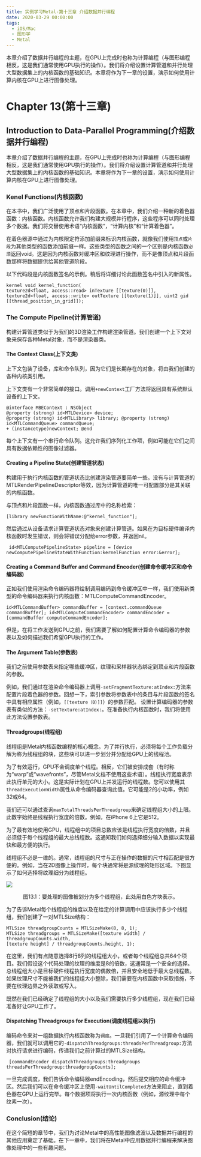 ```yaml
---
title: 实例学习Metal-第十三章 介绍数据并行编程
date: 2020-03-29 00:00:00
tags:
  - iOS/Mac
  - 图形学
  - Metal
---
```


本章介绍了数据并行编程的主题，在GPU上完成时也称为计算编程（与图形编程相反，这是我们通常使用GPU执行的操作）。我们将介绍设置计算管道和并行处理大型数据集上的内核函数的基础知识。本章将作为下一章的设置，演示如何使用计算内核在GPU上进行图像处理。

<!-- more -->

# Chapter 13(第十三章)

## Introduction to Data-Parallel Programming(介绍数据并行编程)

本章介绍了数据并行编程的主题，在GPU上完成时也称为计算编程（与图形编程相反，这是我们通常使用GPU执行的操作）。我们将介绍设置计算管道和并行处理大型数据集上的内核函数的基础知识。本章将作为下一章的设置，演示如何使用计算内核在GPU上进行图像处理。

### Kenel Functions(内核函数)

在本书中，我们广泛使用了顶点和片段函数。在本章中，我们介绍一种新的着色器函数：内核函数。内核函数允许我们构建大规模并行程序，这些程序可以同时处理多个数据。我们将交替使用术语“内核函数”，“计算内核”和“计算着色器”。

在着色器源中通过为内核限定符添加前缀来标识内核函数，就像我们使用`顶点`或`片段`为其他类型的函数添加前缀一样。这些类型的函数之间的一个区别是内核函数`必须`返回void。这是因为内核函数对缓冲区和纹理进行操作，而不是像顶点和片段函数那样将数据提供给其他管道阶段。

以下代码段是内核函数签名的示例。稍后将详细讨论此函数签名中引入的新属性。

```
kernel void kernel_function(
texture2d<float, access::read> inTexture [[texture(0)]], texture2d<float, access::write> outTexture [[texture(1)]], uint2 gid [[thread_position_in_grid]]);
```

### The Compute Pipeline(计算管道)

构建计算管道类似于为我们的3D渲染工作构建渲染管道。我们创建一个上下文对象来保存各种Metal对象，而不是渲染器类。

#### The Context Class(上下文类)

上下文包装了设备，库和命令队列，因为它们是长期存在的对象，将由我们创建的各种内核类引用。

上下文类有一个非常简单的接口。调用`+newContext`工厂方法将返回具有系统默认设备的上下文。

```
@interface MBEContext : NSObject
@property (strong) id<MTLDevice> device;
@property (strong) id<MTLLibrary> library; @property (strong) id<MTLCommandQueue> commandQueue;
+ (instancetype)newContext; @end
```

每个上下文有一个串行命令队列。这允许我们序列化工作项，例如可能在它们之间具有数据依赖性的图像过滤器。

#### Creating a Pipeline State(创建管道状态)

构建用于执行内核函数的管道状态比创建渲染管道要简单一些。没有与计算管道的MTLRenderPipelineDescriptor等效，因为计算管道的唯一可配置部分是其关联的内核函数。

与顶点和片段函数一样，内核函数通过库中的名称检索：

```
[library newFunctionWithName:@"kernel_function"];
```

然后通过从设备请求计算管道状态对象来创建计算管道。如果在为目标硬件编译内核函数时发生错误，则会将错误分配给error参数，并返回nil。

```
 id<MTLComputePipelineState> pipeline = [device newComputePipelineStateWithFunction:kernelFunction error:&error];
```

#### Creating a Command Buffer and Command Encoder(创建命令缓冲区和命令编码器)

正如我们使用渲染命令编码器将绘制调用编码到命令缓冲区中一样，我们使用新类型的命令编码器来执行内核函数：MTLComputeCommandEncoder。
```
id<MTLCommandBuffer> commandBuffer = [context.commandQueue commandBuffer]; id<MTLComputeCommandEncoder> commandEncoder =
[commandBuffer computeCommandEncoder];
```
但是，在将工作发送到GPU之前，我们需要了解如何配置计算命令编码器的参数表以及如何描述我们希望GPU执行的工作。

#### The Argument Table(参数表)

我们之前使用参数表来指定哪些缓冲区，纹理和采样器状态绑定到顶点和片段函数的参数。

例如，我们通过在渲染命令编码器上调用`-setFragmentTexture:atIndex:`方法来配置片段着色器的参数。回想一下，索引参数将参数表中的条目与片段函数的签名中具有相应属性（例如，`[[texture（0）]]`）的参数匹配。
设置计算编码器的参数表有类似的方法：`-setTexture:atIndex:`。在准备执行内核函数时，我们将使用此方法设置参数表。

#### Threadgroups(线程组)

线程组是Metal内核函数编程的核心概念。为了并行执行，必须将每个工作负载分解为称为线程组的块，这些块可以进一步划分并分配给GPU上的线程池。

为了有效运行，GPU不会调度单个线程。相反，它们被安排成套（有时称为“warp”或“wavefronts”，尽管Metal文档不使用这些术语）。线程执行宽度表示此执行单元的大小。这是实际计划在GPU上并发运行的线程数。您可以使用其`threadExecutionWidth`属性从命令编码器查询此值。它可能是2的小功率，例如32或64。

我们还可以通过查询`maxTotalThreadsPerThreadgroup`来确定线程组大小的上限。此数字始终是线程执行宽度的倍数。例如，在iPhone 6上它是512。

为了最有效地使用GPU，线程组中的项目总数应该是线程执行宽度的倍数，并且必须低于每个线程组的最大总线程数。这通知我们如何选择细分输入数据以实现最快和最方便的执行。

线程组不必是一维的。通常，线程组的尺寸与正在操作的数据的尺寸相匹配是很方便的。例如，当在2D图像上操作时，每个块通常将是源纹理的矩形区域。下图显示了如何选择将纹理细分为线程组。

![](1584068791.png)
<center>图13.1：要处理的图像被划分为多个线程组，此处用白色方块表示。</center>

为了告诉Metal每个线程组的维度以及在给定的计算调用中应该执行多少个线程组，我们创建了一对MTLSize结构：

```objc
MTLSize threadgroupCounts = MTLSizeMake(8, 8, 1);
MTLSize threadgroups = MTLSizeMake([texture width] / threadgroupCounts.width,
[texture height] / threadgroupCounts.height, 1);
```

在这里，我们有点随意选择8行8列的线程组大小，或者每个线程组总共64个项目。我们假设这个代码处理的纹理的维度是8的倍数，这通常是一个安全的选择。总线程组大小是目标硬件线程执行宽度的偶数倍，并且安全地低于最大总线程数。如果纹理尺寸不能被我们的线程组大小整除，我们需要在内核函数中采取措施，不要在纹理边界之外读取或写入。

既然在我们已经确定了线程组的大小以及我们需要执行多少线程组，现在我们已经准备好让GPU工作了。

#### Dispatching Threadgroups for Execution(调度线程组以执行)

编码命令来对一组数据执行内核函数称为`调度`。一旦我们引用了一个计算命令编码器，我们就可以调用它的`-dispatchThreadgroups:threadsPerThreadgroup:`方法对执行请求进行编码，传递我们之前计算过的MTLSize结构。

```
 [commandEncoder dispatchThreadgroups:threadgroups threadsPerThreadgroup:threadgroupCounts];
```
一旦完成调度，我们告诉命令编码器endEncoding，然后提交相应的命令缓冲区。然后我们可以在命令缓冲区上使用`-waitUntilCompleted`方法来阻止，直到着色器在GPU上运行完毕。每个数据项将执行一次内核函数（例如，源纹理中每个纹素一次）。

### Conclusion(结论)

在这个简短的章节中，我们为讨论Metal中的高性能图像滤波以及数据并行编程的其他应用奠定了基础。在下一章中，我们将在Metal中应用数据并行编程来解决图像处理中的一些有趣问题。